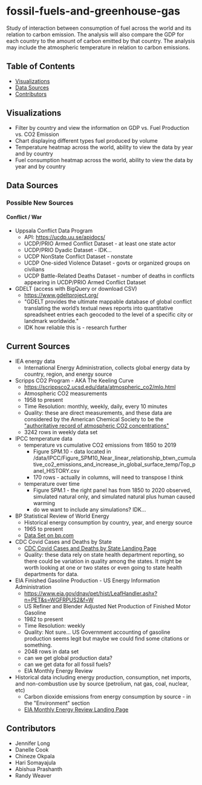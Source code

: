 # fossil-fuels-and-greenhouse-gas
Study of interaction between consumption of fuel across the world and its relation to carbon emission. The analysis will also compare the GDP for each country to the amount of carbon emitted by that country. The analysis may include the atmospheric temperature in relation to carbon emissions.

## Table of Contents
* [Visualizations](#visualizations)
* [Data Sources](#datasources)
* [Contributors](#contributors)

## Visualizations
* Filter by country and view the information on GDP vs. Fuel Production vs. CO2 Emission
* Chart displaying different types fuel produced by volume
* Temperature heatmap across the world, ability to view the data by year and by country
* Fuel consumption heatmap across the world, ability to view the data by year and by country


## Data Sources
### Possible New Sources
#### Conflict / War
* Uppsala Conflict Data Program
  * API: https://ucdp.uu.se/apidocs/
  * UCDP/PRIO Armed Conflict Dataset - at least one state actor
  * UCDP/PRIO Dyadic Dataset - IDK...
  * UCDP NonState Conflict Dataset - nonstate
  * UCDP One-sided Violence Dataset - govts or organized groups on civilians
  * UCDP Battle-Related Deaths Dataset - number of deaths in conflicts appearing in UCDP/PRIO Armed Conflict Dataset
* GDELT (access with BigQuery or download CSV)
  * https://www.gdeltproject.org/
  * "GDELT provides the ultimate mappable database of global conflict translating the world’s textual news reports into quantitative spreadsheet entries each geocoded to the level of a specific city or landmark worldwide."
  * IDK how reliable this is - research further
## Current Sources
* IEA energy data
  * International Energy Administration, collects global energy data by country, region, and energy source
* Scripps CO2 Program - AKA The Keeling Curve
  * https://scrippsco2.ucsd.edu/data/atmospheric_co2/mlo.html
  * Atmospheric CO2 measurements
  * 1958 to present
  * Time Resolution: monthly, weekly, daily, every 10 minutes
  * Quality: these are direct measurements, and these data are considered by the American Chemical Society to be the ["authoritative record of atmospheric CO2 concentrations"](https://www.acs.org/content/acs/en/education/whatischemistry/landmarks/keeling-curve.html)
  * 3242 rows in weekly data set
* IPCC temperature data
  * temperature vs cumulative CO2 emissions from 1850 to 2019 
    * Figure SPM.10 - data located in /data/IPCC/Figure_SPM10_Near_linear_relationship_btwn_cumulative_co2_emissions_and_increase_in_global_surface_temp/Top_panel_HISTORY.csv
    * 170 rows - actually in columns, will need to transpose I think
  * temperature over time 
    * Figure SPM.1 - the right panel has from 1850 to 2020 observed, simulated natural only, and simulated natural plus human caused warming
    * do we want to include any simulations? IDK...
* BP Statistical Review of World Energy
  * Historical energy consumption by country, year, and energy source
  * 1965 to present
  * [Data Set on bp.com](https://www.bp.com/en/global/corporate/energy-economics/statistical-review-of-world-energy.html)
* CDC Covid Cases and Deaths by State
  * [CDC Covid Cases and Deaths by State Landing Page](https://data.cdc.gov/Case-Surveillance/United-States-COVID-19-Cases-and-Deaths-by-State-o/9mfq-cb36/data)
  * Quality: these data rely on state health department reporting, so there could be variation in quality among the states. It might be worth looking at one or two states or even going to state health departments for data.  
* EIA Finished Gasoline Production - US Energy Information Administration
  * https://www.eia.gov/dnav/pet/hist/LeafHandler.ashx?n=PET&s=WGFRPUS2&f=W
  * US Refiner and Blender Adjusted Net Production of Finished Motor Gasoline
  * 1982 to present
  * Time Resolution: weekly
  * Quality: Not sure... US Government accounting of gasoline production seems legit but maybe we could find some citations or something. 
  * 2048 rows in data set
  * can we get global production data?
  * can we get data for all fossil fuels?
  * EIA Monthly Energy Review
* Historical data including energy production, consumption, net imports, and non-combustion use by source (petrolium, nat gas, coal, nuclear, etc)
  * Carbon dioxide emissions from energy consumption by source - in the "Environment" section
  * [EIA Monthly Energy Review Landing Page](https://www.eia.gov/totalenergy/data/monthly/index.php)

## Contributors
* Jennifer Long
* Danelle Cook
* Chineze Okpala
* Hari Somayajula
* Abishua Prashanth
* Randy Weaver
